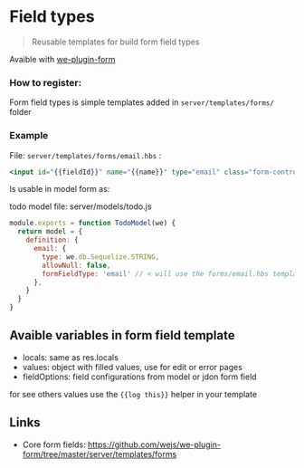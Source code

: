 # Field types

> Reusable templates for build form field types

Avaible with [we-plugin-form](https://github.com/wejs/we-plugin-form)

### How to register:

Form field types is simple templates added in `server/templates/forms/` folder

### Example

File: `server/templates/forms/email.hbs` :
```hbs
<input id="{{fieldId}}" name="{{name}}" type="email" class="form-control" placeholder="{{t placeholder}}" {{fieldAttrs}} value="{{value}}">
```

Is usable in model form as:

todo model file: server/models/todo.js
```js
module.exports = function TodoModel(we) {
  return model = {
    definition: {
      email: {
        type: we.db.Sequelize.STRING,
        allowNull: false,
        formFieldType: 'email' // < will use the forms/email.hbs template 
      },     
    }
  }
}
```

## Avaible variables in form field template

- locals: same as res.locals
- values: object with filled values, use for edit or error pages
- fieldOptions: field configurations from model or jdon form field

for see others values use the `{{log this}}` helper in your template

## Links

- Core form fields: https://github.com/wejs/we-plugin-form/tree/master/server/templates/forms 
